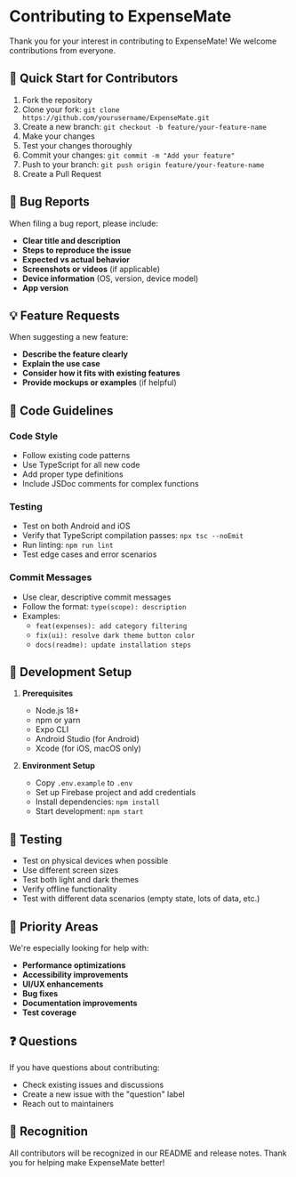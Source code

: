 # Contributing to ExpenseMate

Thank you for your interest in contributing to ExpenseMate! We welcome contributions from everyone.

## 🚀 Quick Start for Contributors

1. Fork the repository
2. Clone your fork: `git clone https://github.com/yourusername/ExpenseMate.git`
3. Create a new branch: `git checkout -b feature/your-feature-name`
4. Make your changes
5. Test your changes thoroughly
6. Commit your changes: `git commit -m "Add your feature"`
7. Push to your branch: `git push origin feature/your-feature-name`
8. Create a Pull Request

## 🐛 Bug Reports

When filing a bug report, please include:

- **Clear title and description**
- **Steps to reproduce the issue**
- **Expected vs actual behavior**
- **Screenshots or videos** (if applicable)
- **Device information** (OS, version, device model)
- **App version**

## 💡 Feature Requests

When suggesting a new feature:

- **Describe the feature clearly**
- **Explain the use case**
- **Consider how it fits with existing features**
- **Provide mockups or examples** (if helpful)

## 📝 Code Guidelines

### Code Style
- Follow existing code patterns
- Use TypeScript for all new code
- Add proper type definitions
- Include JSDoc comments for complex functions

### Testing
- Test on both Android and iOS
- Verify that TypeScript compilation passes: `npx tsc --noEmit`
- Run linting: `npm run lint`
- Test edge cases and error scenarios

### Commit Messages
- Use clear, descriptive commit messages
- Follow the format: `type(scope): description`
- Examples:
  - `feat(expenses): add category filtering`
  - `fix(ui): resolve dark theme button color`
  - `docs(readme): update installation steps`

## 🔧 Development Setup

1. **Prerequisites**
   - Node.js 18+
   - npm or yarn
   - Expo CLI
   - Android Studio (for Android)
   - Xcode (for iOS, macOS only)

2. **Environment Setup**
   - Copy `.env.example` to `.env`
   - Set up Firebase project and add credentials
   - Install dependencies: `npm install`
   - Start development: `npm start`

## 📱 Testing

- Test on physical devices when possible
- Use different screen sizes
- Test both light and dark themes
- Verify offline functionality
- Test with different data scenarios (empty state, lots of data, etc.)

## 🎯 Priority Areas

We're especially looking for help with:

- **Performance optimizations**
- **Accessibility improvements**
- **UI/UX enhancements**
- **Bug fixes**
- **Documentation improvements**
- **Test coverage**

## ❓ Questions

If you have questions about contributing:

- Check existing issues and discussions
- Create a new issue with the "question" label
- Reach out to maintainers

## 🙏 Recognition

All contributors will be recognized in our README and release notes. Thank you for helping make ExpenseMate better!
